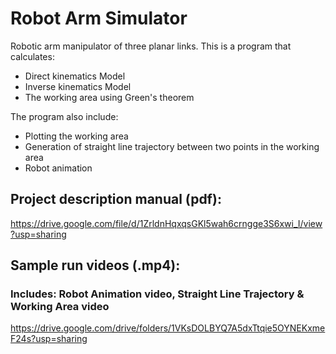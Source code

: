 # Robot Arm Simulator
Robotic arm manipulator of three planar links.
This is a program that calculates:
 - Direct kinematics Model
 - Inverse kinematics Model
 - The working area using Green's theorem

The program also include:
 - Plotting the working area
 - Generation of straight line trajectory between two points in the working area
 - Robot animation
## Project description manual (pdf):
https://drive.google.com/file/d/1ZrldnHqxqsGKl5wah6crngge3S6xwi_I/view?usp=sharing
## Sample run videos (.mp4):
### Includes: Robot Animation video, Straight Line Trajectory & Working Area video
https://drive.google.com/drive/folders/1VKsDOLBYQ7A5dxTtqie5OYNEKxmeF24s?usp=sharing
